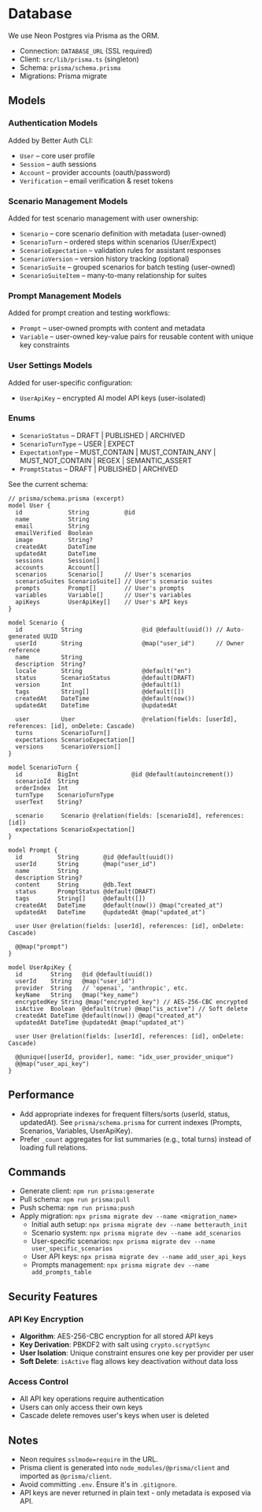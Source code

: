 # Database

We use Neon Postgres via Prisma as the ORM.

- Connection: `DATABASE_URL` (SSL required)
- Client: `src/lib/prisma.ts` (singleton)
- Schema: `prisma/schema.prisma`
- Migrations: Prisma migrate

## Models

### Authentication Models

Added by Better Auth CLI:

- `User` – core user profile
- `Session` – auth sessions
- `Account` – provider accounts (oauth/password)
- `Verification` – email verification & reset tokens

### Scenario Management Models

Added for test scenario management with user ownership:

- `Scenario` – core scenario definition with metadata (user-owned)
- `ScenarioTurn` – ordered steps within scenarios (User/Expect)
- `ScenarioExpectation` – validation rules for assistant responses
- `ScenarioVersion` – version history tracking (optional)
- `ScenarioSuite` – grouped scenarios for batch testing (user-owned)
- `ScenarioSuiteItem` – many-to-many relationship for suites

### Prompt Management Models

Added for prompt creation and testing workflows:

- `Prompt` – user-owned prompts with content and metadata
- `Variable` – user-owned key-value pairs for reusable content with unique key constraints

### User Settings Models

Added for user-specific configuration:

- `UserApiKey` – encrypted AI model API keys (user-isolated)

### Enums

- `ScenarioStatus` – DRAFT | PUBLISHED | ARCHIVED
- `ScenarioTurnType` – USER | EXPECT
- `ExpectationType` – MUST_CONTAIN | MUST_CONTAIN_ANY | MUST_NOT_CONTAIN | REGEX | SEMANTIC_ASSERT
- `PromptStatus` – DRAFT | PUBLISHED | ARCHIVED

See the current schema:

```prisma
// prisma/schema.prisma (excerpt)
model User {
  id             String          @id
  name           String
  email          String
  emailVerified  Boolean
  image          String?
  createdAt      DateTime
  updatedAt      DateTime
  sessions       Session[]
  accounts       Account[]
  scenarios      Scenario[]      // User's scenarios
  scenarioSuites ScenarioSuite[] // User's scenario suites
  prompts        Prompt[]        // User's prompts
  variables      Variable[]      // User's variables
  apiKeys        UserApiKey[]    // User's API keys
}

model Scenario {
  id           String                 @id @default(uuid()) // Auto-generated UUID
  userId       String                 @map("user_id")      // Owner reference
  name         String
  description  String?
  locale       String                 @default("en")
  status       ScenarioStatus         @default(DRAFT)
  version      Int                    @default(1)
  tags         String[]               @default([])
  createdAt    DateTime               @default(now())
  updatedAt    DateTime               @updatedAt

  user         User                   @relation(fields: [userId], references: [id], onDelete: Cascade)
  turns        ScenarioTurn[]
  expectations ScenarioExpectation[]
  versions     ScenarioVersion[]
}

model ScenarioTurn {
  id          BigInt               @id @default(autoincrement())
  scenarioId  String
  orderIndex  Int
  turnType    ScenarioTurnType
  userText    String?

  scenario     Scenario @relation(fields: [scenarioId], references: [id])
  expectations ScenarioExpectation[]
}

model Prompt {
  id          String       @id @default(uuid())
  userId      String       @map("user_id")
  name        String
  description String?
  content     String       @db.Text
  status      PromptStatus @default(DRAFT)
  tags        String[]     @default([])
  createdAt   DateTime     @default(now()) @map("created_at")
  updatedAt   DateTime     @updatedAt @map("updated_at")

  user User @relation(fields: [userId], references: [id], onDelete: Cascade)

  @@map("prompt")
}

model UserApiKey {
  id        String   @id @default(uuid())
  userId    String   @map("user_id")
  provider  String   // 'openai', 'anthropic', etc.
  keyName   String   @map("key_name")
  encryptedKey String @map("encrypted_key") // AES-256-CBC encrypted
  isActive  Boolean  @default(true) @map("is_active") // Soft delete
  createdAt DateTime @default(now()) @map("created_at")
  updatedAt DateTime @updatedAt @map("updated_at")

  user User @relation(fields: [userId], references: [id], onDelete: Cascade)

  @@unique([userId, provider], name: "idx_user_provider_unique")
  @@map("user_api_key")
}
```

## Performance

- Add appropriate indexes for frequent filters/sorts (userId, status, updatedAt). See `prisma/schema.prisma` for current indexes (Prompts, Scenarios, Variables, UserApiKey).
- Prefer `_count` aggregates for list summaries (e.g., total turns) instead of loading full relations.

## Commands

- Generate client: `npm run prisma:generate`
- Pull schema: `npm run prisma:pull`
- Push schema: `npm run prisma:push`
- Apply migration: `npx prisma migrate dev --name <migration_name>`
  - Initial auth setup: `npx prisma migrate dev --name betterauth_init`
  - Scenario system: `npx prisma migrate dev --name add_scenarios`
  - User-specific scenarios: `npx prisma migrate dev --name user_specific_scenarios`
  - User API keys: `npx prisma migrate dev --name add_user_api_keys`
  - Prompts management: `npx prisma migrate dev --name add_prompts_table`

## Security Features

### API Key Encryption

- **Algorithm**: AES-256-CBC encryption for all stored API keys
- **Key Derivation**: PBKDF2 with salt using `crypto.scryptSync`
- **User Isolation**: Unique constraint ensures one key per provider per user
- **Soft Delete**: `isActive` flag allows key deactivation without data loss

### Access Control

- All API key operations require authentication
- Users can only access their own keys
- Cascade delete removes user's keys when user is deleted

## Notes

- Neon requires `sslmode=require` in the URL.
- Prisma client is generated into `node_modules/@prisma/client` and imported as `@prisma/client`.
- Avoid committing `.env`. Ensure it's in `.gitignore`.
- API keys are never returned in plain text - only metadata is exposed via API.
